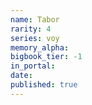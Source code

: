 ```yaml
---
name: Tabor
rarity: 4
series: voy
memory_alpha:
bigbook_tier: -1
in_portal:
date:
published: true
---
```



